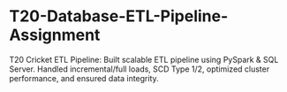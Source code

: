 # T20-Database-ETL-Pipeline-Assignment
T20 Cricket ETL Pipeline: Built scalable ETL pipeline using PySpark &amp; SQL Server. Handled incremental/full loads, SCD Type 1/2, optimized cluster performance, and ensured data integrity.
